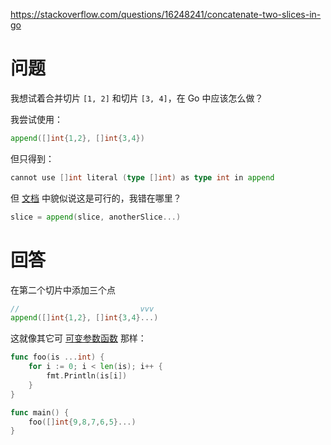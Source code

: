 <https://stackoverflow.com/questions/16248241/concatenate-two-slices-in-go>

# 问题

我想试着合并切片 `[1, 2]` 和切片 `[3, 4]`，在 Go 中应该怎么做？

我尝试使用：

```go
append([]int{1,2}, []int{3,4})
```

但只得到：

```go
cannot use []int literal (type []int) as type int in append
```

但 [文档](https://pkg.go.dev/builtin#append) 中貌似说这是可行的，我错在哪里？

```go
slice = append(slice, anotherSlice...)
```

# 回答

在第二个切片中添加三个点

```go
//                           vvv
append([]int{1,2}, []int{3,4}...)
```

这就像其它可 [可变参数函数](https://go.dev/doc/go1.17_spec#Passing_arguments_to_..._parameters) 那样：

```go
func foo(is ...int) {
    for i := 0; i < len(is); i++ {
        fmt.Println(is[i])
    }
}

func main() {
    foo([]int{9,8,7,6,5}...)
}
```